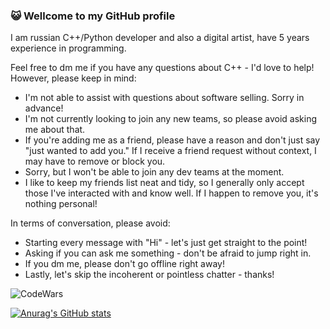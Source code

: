 ### 😺 Wellcome to my GitHub profile
I am russian C++/Python developer and also a digital artist, have 5 years experience in programming.

Feel free to dm me if you have any questions about C++ - I'd love to help!
However, please keep in mind:
- I'm not able to assist with questions about software selling. Sorry in advance!
- I'm not currently looking to join any new teams, so please avoid asking me about that.
- If you're adding me as a friend, please have a reason and don't just say "just wanted to add you." If I receive a friend request without context, I may have to remove or block you.
- Sorry, but I won't be able to join any dev teams at the moment.
- I like to keep my friends list neat and tidy, so I generally only accept those I've interacted with and know well. If I happen to remove you, it's nothing personal!

In terms of conversation, please avoid:
- Starting every message with "Hi" - let's just get straight to the point!
- Asking if you can ask me something - don't be afraid to jump right in.
- If you dm me, please don't go offline right away!
- Lastly, let's skip the incoherent or pointless chatter - thanks!

![CodeWars](https://www.codewars.com/users/nullifiedvlad/badges/large)


[![Anurag's GitHub stats](https://github-readme-stats.vercel.app/api?username=vladislavalpatov&theme=radical)](https://github.com/anuraghazra/github-readme-stats)
